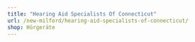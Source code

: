 ```yaml
---
title: "Hearing Aid Specialists Of Connecticut"
url: /new-milford/hearing-aid-specialists-of-connecticut/
shop: Hörgeräte
---
```

